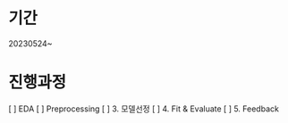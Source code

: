 # 기간

20230524~

# 진행과정

[ ] EDA
[ ] Preprocessing
[ ] 3. 모델선정
[ ] 4. Fit & Evaluate
[ ] 5. Feedback
